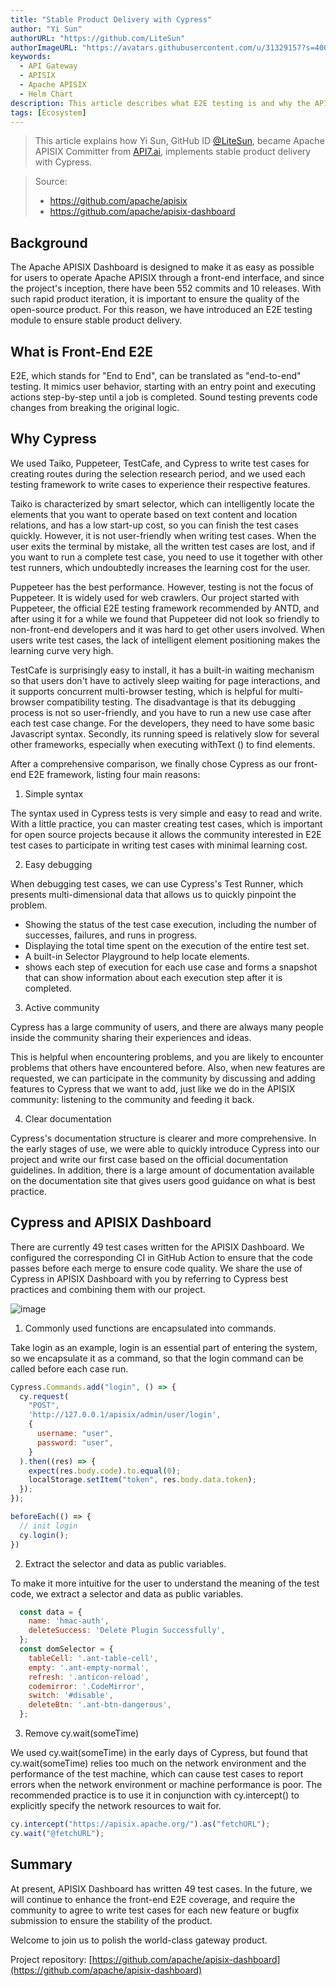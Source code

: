 ```yaml
---
title: "Stable Product Delivery with Cypress"
author: "Yi Sun"
authorURL: "https://github.com/LiteSun"
authorImageURL: "https://avatars.githubusercontent.com/u/31329157?s=400&u=e81b4bb4db2be162c1fcac6d188f5b0f82f71920&v=4"
keywords:
  - API Gateway
  - APISIX
  - Apache APISIX
  - Helm Chart
description: This article describes what E2E testing is and why the API Gateway Apache APISIX dashboard uses Cypress for stable product delivery.
tags: [Ecosystem]
---
```


> This article explains how Yi Sun, GitHub ID [@LiteSun](https://github.com/LiteSun), became Apache APISIX Committer from [API7.ai](https://www.apiseven.com/), implements stable product delivery with Cypress.

<!--truncate-->

> Source:
>
> - https://github.com/apache/apisix
> - https://github.com/apache/apisix-dashboard

## Background

The Apache APISIX Dashboard is designed to make it as easy as possible for users to operate Apache APISIX through a front-end interface, and since the project's inception, there have been 552 commits and 10 releases. With such rapid product iteration, it is important to ensure the quality of the open-source product. For this reason, we have introduced an E2E testing module to ensure stable product delivery.

## What is Front-End E2E

E2E, which stands for "End to End", can be translated as "end-to-end" testing. It mimics user behavior, starting with an entry point and executing actions step-by-step until a job is completed. Sound testing prevents code changes from breaking the original logic.

## Why Cypress

We used Taiko, Puppeteer, TestCafe, and Cypress to write test cases for creating routes during the selection research period, and we used each testing framework to write cases to experience their respective features.

Taiko is characterized by smart selector, which can intelligently locate the elements that you want to operate based on text content and location relations, and has a low start-up cost, so you can finish the test cases quickly. However, it is not user-friendly when writing test cases. When the user exits the terminal by mistake, all the written test cases are lost, and if you want to run a complete test case, you need to use it together with other test runners, which undoubtedly increases the learning cost for the user.

Puppeteer has the best performance. However, testing is not the focus of Puppeteer. It is widely used for web crawlers. Our project started with Puppeteer, the official E2E testing framework recommended by ANTD, and after using it for a while we found that Puppeteer did not look so friendly to non-front-end developers and it was hard to get other users involved. When users write test cases, the lack of intelligent element positioning makes the learning curve very high.

TestCafe is surprisingly easy to install, it has a built-in waiting mechanism so that users don't have to actively sleep waiting for page interactions, and it supports concurrent multi-browser testing, which is helpful for multi-browser compatibility testing. The disadvantage is that its debugging process is not so user-friendly, and you have to run a new use case after each test case change. For the developers, they need to have some basic Javascript syntax. Secondly, its running speed is relatively slow for several other frameworks, especially when executing withText () to find elements.

After a comprehensive comparison, we finally chose Cypress as our front-end E2E framework, listing four main reasons:

1. Simple syntax

The syntax used in Cypress tests is very simple and easy to read and write. With a little practice, you can master creating test cases, which is important for open source projects because it allows the community interested in E2E test cases to participate in writing test cases with minimal learning cost.

2. Easy debugging

When debugging test cases, we can use Cypress's Test Runner, which presents multi-dimensional data that allows us to quickly pinpoint the problem.

- Showing the status of the test case execution, including the number of successes, failures, and runs in progress.
- Displaying the total time spent on the execution of the entire test set.
- A built-in Selector Playground to help locate elements.
- shows each step of execution for each use case and forms a snapshot that can show information about each execution step after it is completed.

3. Active community

Cypress has a large community of users, and there are always many people inside the community sharing their experiences and ideas.

This is helpful when encountering problems, and you are likely to encounter problems that others have encountered before. Also, when new features are requested, we can participate in the community by discussing and adding features to Cypress that we want to add, just like we do in the APISIX community: listening to the community and feeding it back.

4. Clear documentation

Cypress's documentation structure is clearer and more comprehensive. In the early stages of use, we were able to quickly introduce Cypress into our project and write our first case based on the official documentation guidelines. In addition, there is a large amount of documentation available on the documentation site that gives users good guidance on what is best practice.

## Cypress and APISIX Dashboard

There are currently 49 test cases written for the APISIX Dashboard. We configured the corresponding CI in GitHub Action to ensure that the code passes before each merge to ensure code quality. We share the use of Cypress in APISIX Dashboard with you by referring to Cypress best practices and combining them with our project.

![image](https://static.apiseven.com/202102/image.png)

1. Commonly used functions are encapsulated into commands.

  Take login as an example, login is an essential part of entering the system, so we encapsulate it as a command, so that the login command can be called before each case run.

  ```javaScript
  Cypress.Commands.add("login", () => {
    cy.request(
      "POST",
      'http://127.0.0.1/apisix/admin/user/login',
      {
        username: "user",
        password: "user",
      }
    ).then((res) => {
      expect(res.body.code).to.equal(0);
      localStorage.setItem("token", res.body.data.token);
    });
  });
  ```

  ```javaScript
  beforeEach(() => {
    // init login
    cy.login();
  })
```

2. Extract the selector and data as public variables.

To make it more intuitive for the user to understand the meaning of the test code, we extract a selector and data as public variables.

```javaScript
  const data = {
    name: 'hmac-auth',
    deleteSuccess: 'Delete Plugin Successfully',
  };
  const domSelector = {
    tableCell: '.ant-table-cell',
    empty: '.ant-empty-normal',
    refresh: '.anticon-reload',
    codemirror: '.CodeMirror',
    switch: '#disable',
    deleteBtn: '.ant-btn-dangerous',
  };
```

3. Remove cy.wait(someTime)

We used cy.wait(someTime) in the early days of Cypress, but found that cy.wait(someTime) relies too much on the network environment and the performance of the test machine, which can cause test cases to report errors when the network environment or machine performance is poor. The recommended practice is to use it in conjunction with cy.intercept() to explicitly specify the network resources to wait for.

```javascript
cy.intercept("https://apisix.apache.org/").as("fetchURL");
cy.wait("@fetchURL");
```

## Summary

At present, APISIX Dashboard has written 49 test cases. In the future, we will continue to enhance the front-end E2E coverage, and require the community to agree to write test cases for each new feature or bugfix submission to ensure the stability of the product.

Welcome to join us to polish the world-class gateway product.

Project repository: [https://github.com/apache/apisix-dashboard](https://github.com/apache/apisix-dashboard)
